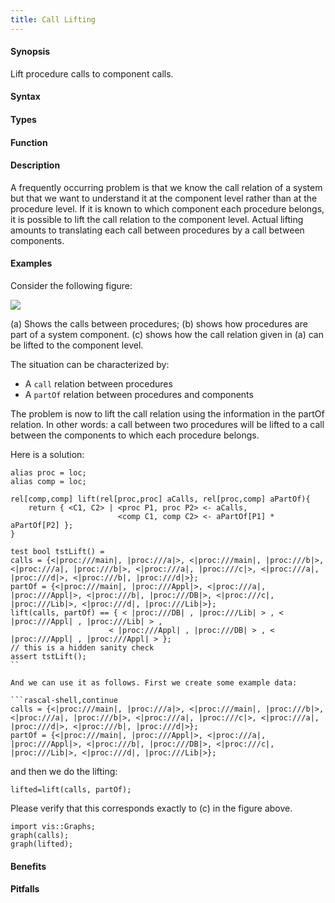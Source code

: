 ```yaml
---
title: Call Lifting
---
```


#### Synopsis

Lift procedure calls to component calls.

#### Syntax

#### Types

#### Function

#### Description

A frequently occurring problem is that we know the call relation of a system but that we want to understand it at the component level rather than at the procedure level. If it is known to which component each procedure belongs, it is possible to lift the call relation to the component level. Actual lifting amounts to translating each call between procedures by a call between components. 

#### Examples

Consider the following figure:

![]((parts.png))

(a) Shows the calls between procedures;
(b) shows how procedures are part of a system component.
(c) shows how the call relation given in (a) can be lifted to the component level.

The situation can be characterized by:

*  A `call` relation between procedures
*  A `partOf` relation between procedures and components

The problem is now to lift the call relation using the information in the partOf relation.
In other words: a call between two procedures will be lifted to
a call between the components to which each procedure belongs.

Here is a solution:
```rascal-commands
alias proc = loc;
alias comp = loc;

rel[comp,comp] lift(rel[proc,proc] aCalls, rel[proc,comp] aPartOf){
	return { <C1, C2> | <proc P1, proc P2> <- aCalls, 
	                    <comp C1, comp C2> <- aPartOf[P1] * aPartOf[P2] };
}
```

```rascal-prepare,continue
test bool tstLift() =
calls = {<|proc:///main|, |proc:///a|>, <|proc:///main|, |proc:///b|>, <|proc:///a|, |proc:///b|>, <|proc:///a|, |proc:///c|>, <|proc:///a|, |proc:///d|>, <|proc:///b|, |proc:///d|>};        
partOf = {<|proc:///main|, |proc:///Appl|>, <|proc:///a|, |proc:///Appl|>, <|proc:///b|, |proc:///DB|>, <|proc:///c|, |proc:///Lib|>, <|proc:///d|, |proc:///Lib|>};
lift(calls, partOf) == { < |proc:///DB| , |proc:///Lib| > , < |proc:///Appl| , |proc:///Lib| > , 
                      < |proc:///Appl| , |proc:///DB| > , < |proc:///Appl| , |proc:///Appl| > };
// this is a hidden sanity check 
assert tstLift();
``

And we can use it as follows. First we create some example data:

```rascal-shell,continue
calls = {<|proc:///main|, |proc:///a|>, <|proc:///main|, |proc:///b|>, <|proc:///a|, |proc:///b|>, <|proc:///a|, |proc:///c|>, <|proc:///a|, |proc:///d|>, <|proc:///b|, |proc:///d|>};        
partOf = {<|proc:///main|, |proc:///Appl|>, <|proc:///a|, |proc:///Appl|>, <|proc:///b|, |proc:///DB|>, <|proc:///c|, |proc:///Lib|>, <|proc:///d|, |proc:///Lib|>};
```

and then we do the lifting:
```rascal-shell,continue
lifted=lift(calls, partOf);
```

Please verify that this corresponds exactly to (c) in the figure above.
```rascal-shell,continue
import vis::Graphs;
graph(calls);
graph(lifted);
```

#### Benefits

#### Pitfalls

